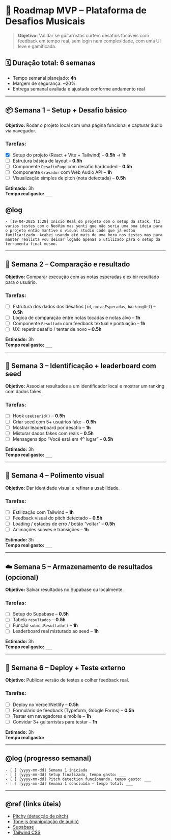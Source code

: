 # 🎸 Roadmap MVP – Plataforma de Desafios Musicais

> **Objetivo:** Validar se guitarristas curtem desafios tocáveis com feedback em tempo real, sem login nem complexidade, com uma UI leve e gamificada.

## 🗓️ Duração total: 6 semanas
- Tempo semanal planejado: **4h**
- Margem de segurança: ~20%
- Entrega semanal avaliada e ajustada conforme andamento real

---

## 📦 Semana 1 – Setup + Desafio básico
**Objetivo:** Rodar o projeto local com uma página funcional e capturar áudio via navegador.

### Tarefas:
- [x] Setup do projeto (React + Vite + Tailwind) – **0.5h** -> 1h
- [ ] Estrutura básica de layout – **0.5h**
- [ ] Componente `DesafioPage` com desafio hardcoded – **0.5h**
- [ ] Componente `Gravador` com Web Audio API – **1h**
- [ ] Visualização simples de pitch (nota detectada) – **0.5h**

**Estimado:** 3h  
**Tempo real gasto:** `___`

## @log

```
- [19-04-2025 1:28] Inicio Real do projeto com o setup da stack, fiz varios testes com o NeoVim mas senti que não seria uma boa ideia para o projeto então mantive o visual studio code que já estou familiarizado. Acabei usando até mais de uma hora nos testes mas para manter realista vou deixar logado apenas o utilizado para o setup da ferramenta final mesmo.
```


---

## 🎯 Semana 2 – Comparação e resultado
**Objetivo:** Comparar execução com as notas esperadas e exibir resultado para o usuário.

### Tarefas:
- [ ] Estrutura dos dados dos desafios (`id`, `notasEsperadas`, `backingUrl`) – **0.5h**
- [ ] Lógica de comparação entre notas tocadas e notas alvo – **1h**
- [ ] Componente `Resultado` com feedback textual e pontuação – **1h**
- [ ] UX: repetir desafio / tentar de novo – **0.5h**

**Estimado:** 3h  
**Tempo real gasto:** `___`

---

## 🧪 Semana 3 – Identificação + leaderboard com seed
**Objetivo:** Associar resultados a um identificador local e mostrar um ranking com dados fakes.

### Tarefas:
- [ ] Hook `useUserId()` – **0.5h**
- [ ] Criar seed com 5+ usuários fake – **0.5h**
- [ ] Mostrar leaderboard por desafio – **1h**
- [ ] Misturar dados fakes com reais – **0.5h**
- [ ] Mensagens tipo “Você está em 4º lugar” – **0.5h**

**Estimado:** 3h  
**Tempo real gasto:** `___`

---

## 🎨 Semana 4 – Polimento visual
**Objetivo:** Dar identidade visual e refinar a usabilidade.

### Tarefas:
- [ ] Estilização com Tailwind – **1h**
- [ ] Feedback visual do pitch detectado – **0.5h**
- [ ] Loading / estados de erro / botão “voltar” – **0.5h**
- [ ] Animações suaves e transições – **1h**

**Estimado:** 3h  
**Tempo real gasto:** `___`

---

## ☁️ Semana 5 – Armazenamento de resultados (opcional)
**Objetivo:** Salvar resultados no Supabase ou localmente.

### Tarefas:
- [ ] Setup do Supabase – **0.5h**
- [ ] Tabela `resultados` – **0.5h**
- [ ] Função `submitResultado()` – **1h**
- [ ] Leaderboard real misturado ao seed – **1h**

**Estimado:** 3h  
**Tempo real gasto:** `___`

---

## 🚀 Semana 6 – Deploy + Teste externo
**Objetivo:** Publicar versão de testes e colher feedback real.

### Tarefas:
- [ ] Deploy no Vercel/Netlify – **0.5h**
- [ ] Formulário de feedback (Typeform, Google Forms) – **0.5h**
- [ ] Testar em navegadores e mobile – **1h**
- [ ] Convidar 3+ guitarristas para testar – **1h**

**Estimado:** 3h  
**Tempo real gasto:** `___`

---

## @log (progresso semanal)
```
- [ ] [yyyy-mm-dd] Semana 1 iniciada
- [ ] [yyyy-mm-dd] Setup finalizado, tempo gasto: ___
- [ ] [yyyy-mm-dd] Pitch detection funcionando, tempo gasto: ___
- [ ] [yyyy-mm-dd] Semana 1 concluída – tempo total: ___
```

---

## @ref (links úteis)
- [Pitchy (detecção de pitch)](https://github.com/insin/pitchy)
- [Tone.js (manipulação de áudio)](https://tonejs.github.io/)
- [Supabase](https://supabase.io/)
- [Tailwind CSS](https://tailwindcss.com/)